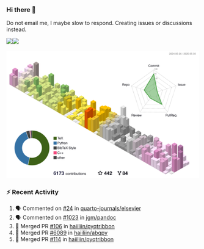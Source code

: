### Hi there 👋

Do not email me, I maybe slow to respond. Creating issues or discussions instead.

<a href="https://haiiliin/"><img height="137px" src="https://github-readme-stats.vercel.app/api?username=haiiliin&hide_title=false&hide_border=true&show_icons=true&include_all_commits=true&count_private=true&line_height=21&text_color=000&icon_color=000&bg_color=0,ea6161,ffc64d,fffc4d,52fa5a&theme=graywhite" /><!-- wi*quL3fcV --><img height="137px" src="https://github-readme-stats.vercel.app/api/top-langs/?username=haiiliin&hide=html&hide_title=true&hide_border=true&layout=compact&langs_count=6&text_color=000&icon_color=fff&bg_color=0,52fa5a,4dfcff,c64dff&theme=graywhite" /></a>

![](./profile-3d-contrib/profile-season-animate.svg)

### :zap: Recent Activity

<!--START_SECTION:activity-->
1. 🗣 Commented on [#24](https://github.com/quarto-journals/elsevier/issues/24#issuecomment-2918411194) in [quarto-journals/elsevier](https://github.com/quarto-journals/elsevier)
2. 🗣 Commented on [#1023](https://github.com/jgm/pandoc/issues/1023#issuecomment-2914879919) in [jgm/pandoc](https://github.com/jgm/pandoc)
3. 🎉 Merged PR [#106](https://github.com/haiiliin/pyqtribbon/pull/106) in [haiiliin/pyqtribbon](https://github.com/haiiliin/pyqtribbon)
4. 🎉 Merged PR [#6089](https://github.com/haiiliin/abqpy/pull/6089) in [haiiliin/abqpy](https://github.com/haiiliin/abqpy)
5. 🎉 Merged PR [#114](https://github.com/haiiliin/pyqtribbon/pull/114) in [haiiliin/pyqtribbon](https://github.com/haiiliin/pyqtribbon)
<!--END_SECTION:activity-->
